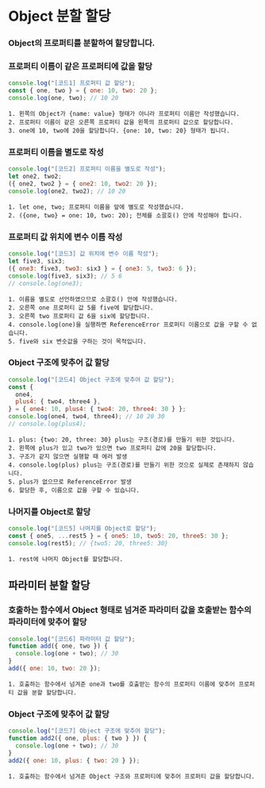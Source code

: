 # Object 분할 할당

### Object의 프로퍼티를 분할하여 할당합니다.

### 프로퍼티 이름이 같은 프로퍼티에 값을 할당

```js
console.log("[코드1] 프로퍼티 값 할당");
const { one, two } = { one: 10, two: 20 };
console.log(one, two); // 10 20
```

    1. 왼쪽의 Object가 {name: value} 형태가 아니라 프로퍼티 이름만 작성했습니다.
    2. 프로퍼티 이름이 같은 오른쪽 프로퍼티 값을 왼쪽의 프로퍼티 값으로 할당합니다.
    3. one에 10, two에 20을 할당합니다. {one: 10, two: 20} 형태가 됩니다.

### 프로퍼티 이름을 별도로 작성

```js
console.log("[코드2] 프로퍼티 이름을 별도로 작성");
let one2, two2;
({ one2, two2 } = { one2: 10, two2: 20 });
console.log(one2, two2); // 10 20
```

    1. let one, two; 프로퍼티 이름을 앞에 별도로 작성했습니다.
    2. ({one, two} = one: 10, two: 20); 전체를 소괄호() 안에 작성해야 합니다.

### 프로퍼티 값 위치에 변수 이름 작성

```js
console.log("[코드3] 값 위치에 변수 이름 작성");
let five3, six3;
({ one3: five3, two3: six3 } = { one3: 5, two3: 6 });
console.log(five3, six3); // 5 6
// console.log(one3);
```

    1. 이름을 별도로 선언하였으므로 소괄호() 안에 작성했습니다.
    2. 오른쪽 one 프로퍼티 값 5를 five에 할당합니다.
    3. 오른쪽 two 프로퍼티 값 6을 six에 할당합니다.
    4. console.log(one)을 실행하면 ReferenceError 프로퍼티 이름으로 값을 구할 수 없습니다.
    5. five와 six 변숫값을 구하는 것이 목적입니다.

### Object 구조에 맞추어 값 할당

```js
console.log("[코드4] Object 구조에 맞추어 값 할당");
const {
  one4,
  plus4: { two4, three4 },
} = { one4: 10, plus4: { two4: 20, three4: 30 } };
console.log(one4, two4, three4); // 10 20 30
// console.log(plus4);
```

    1. plus: {two: 20, three: 30} plus는 구조(경로)를 만들기 위한 것입니다.
    2. 왼쪽에 plus가 있고 two가 있으면 two 프로퍼티 값에 20을 할당합니다.
    3. 구조가 같지 않으면 실행할 때 에러 발생
    4. console.log(plus) plus는 구조(경로)를 만들기 위한 것으로 실제로 존재하지 않습니다.
    5. plus가 없으므로 ReferenceError 발생
    6. 할당한 후, 이름으로 값을 구할 수 있습니다.

### 나머지를 Object로 할당

```js
console.log("[코드5] 나머지를 Object로 할당");
const { one5, ...rest5 } = { one5: 10, two5: 20, three5: 30 };
console.log(rest5); // {two5: 20, three5: 30}
```

    1. rest에 나머지 Object를 할당합니다.

## 파라미터 분할 할당

### 호출하는 함수에서 Object 형태로 넘겨준 파라미터 값을 호출받는 함수의 파라미터에 맞추어 할당

```js
console.log("[코드6] 파라미터 값 할당");
function add({ one, two }) {
  console.log(one + two); // 30
}
add({ one: 10, two: 20 });
```

    1. 호출하는 함수에서 넘겨준 one과 two를 호출받는 함수의 프로퍼티 이름에 맞추어 프로퍼티 값을 분할 할당합니다.

### Object 구조에 맞추어 값 할당

```js
console.log("[코드7] Object 구조에 맞추어 할당");
function add2({ one, plus: { two } }) {
  console.log(one + two); // 30
}
add2({ one: 10, plus: { two: 20 } });
```

    1. 호출하는 함수에서 넘겨준 Object 구조와 프로퍼티에 맞추어 프로퍼티 값을 할당합니다.

